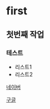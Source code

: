 # first
## 첫번째 작업
### 테스트
- 리스트1
- 리스트2

[네이버](https://www.naver.com/)

[구글](https://www.google.com/)
